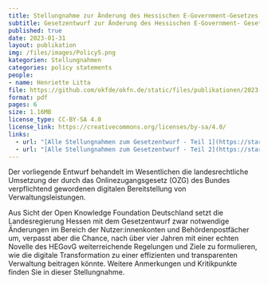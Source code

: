 ```yaml
---
title: Stellungnahme zur Änderung des Hessischen E-Government-Gesetzes
subtitle: Gesetzentwurf zur Änderung des Hessischen E-Government- Gesetzes und weiterer Vorschriften (Drucksache 20/9427) sowie zum Änderungsantrag der Fraktion der SPD (Drucksache 20/9688)
published: true
date: 2023-01-31
layout: publikation
img: /files/images/Policy5.png
kategorien: Stellungnahmen
categories: policy statements
people:
- name: Henriette Litta
file: https://github.com/okfde/okfn.de/static/files/publikationen/2023-01-31_OKF_HessischesEGovGesetz_Stellungnahme.pdf
format: pdf
pages: 6
size: 1.16MB
license_type: CC-BY-SA 4.0
license_link: https://creativecommons.org/licenses/by-sa/4.0/
links: 
  - url: "[Alle Stellungnahmen zum Gesetzentwurf - Teil 1](https://starweb.hessen.de/cache/AV/20/DDA/DDA-AV-031-T1.pdf)"
  - url: "[Alle Stellungnahmen zum Gesetzentwurf - Teil 2](https://starweb.hessen.de/cache/AV/20/DDA/DDA-AV-031-T2.pdf)"
---
```


Der vorliegende Entwurf behandelt im Wesentlichen die landesrechtliche Umsetzung der durch das Onlinezugangsgesetz (OZG) des Bundes verpflichtend gewordenen digitalen Bereitstellung von Verwaltungsleistungen.

Aus Sicht der Open Knowledge Foundation Deutschland setzt die Landesregierung Hessen mit dem Gesetzentwurf zwar notwendige Änderungen im Bereich der Nutzer:innenkonten und Behördenpostfächer um, verpasst aber die Chance, nach über vier Jahren mit einer echten Novelle des HEGovG weiterreichende Regelungen und Ziele zu formulieren, wie die digitale Transformation zu einer effizienten und transparenten Verwaltung beitragen könnte.
Weitere Anmerkungen und Kritikpunkte finden Sie in dieser Stellungnahme. 
